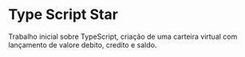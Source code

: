 # Type Script Star
Trabalho inicial sobre TypeScript, criação de uma carteira virtual com lançamento de valore debito, credito e saldo.
